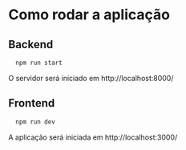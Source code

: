 # **Como rodar a aplicação**

## Backend
```bash
  npm run start
```
O servidor será iniciado em http://localhost:8000/

## Frontend
```bash
  npm run dev
```
A aplicação será iniciada em http://localhost:3000/
